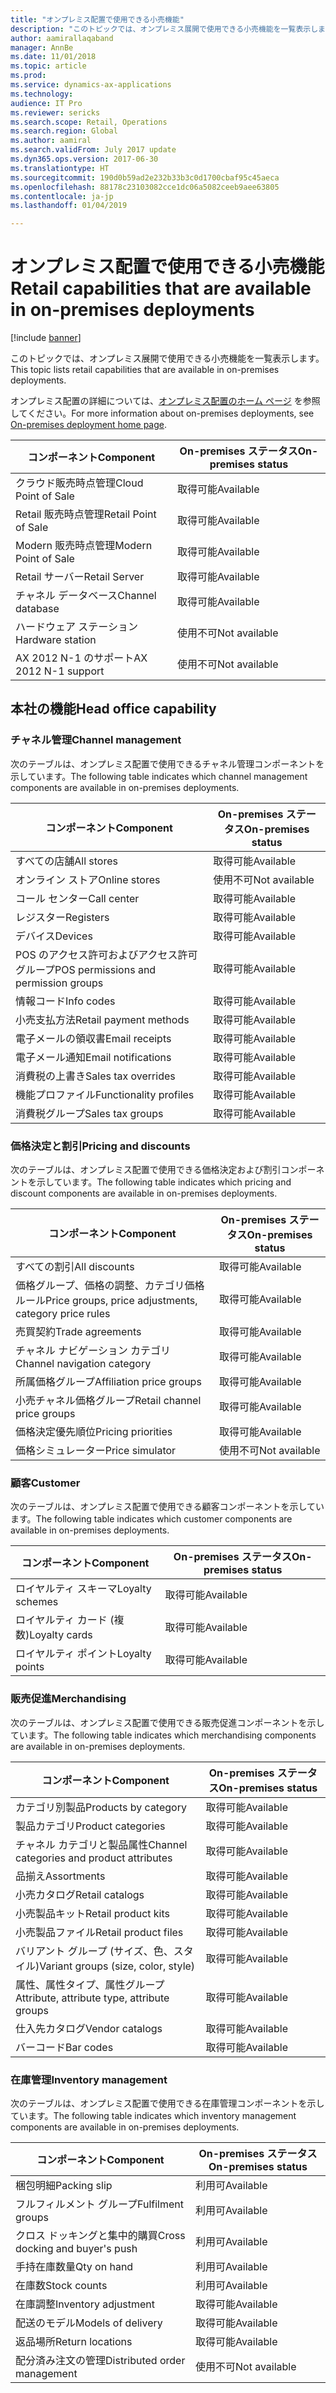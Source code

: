 ```yaml
---
title: "オンプレミス配置で使用できる小売機能"
description: "このトピックでは、オンプレミス展開で使用できる小売機能を一覧表示します。"
author: aamirallaqaband
manager: AnnBe
ms.date: 11/01/2018
ms.topic: article
ms.prod: 
ms.service: dynamics-ax-applications
ms.technology: 
audience: IT Pro
ms.reviewer: sericks
ms.search.scope: Retail, Operations
ms.search.region: Global
ms.author: aamiral
ms.search.validFrom: July 2017 update
ms.dyn365.ops.version: 2017-06-30
ms.translationtype: HT
ms.sourcegitcommit: 190d0b59ad2e232b33b3c0d1700cbaf95c45aeca
ms.openlocfilehash: 88178c23103082cce1dc06a5082ceeb9aee63805
ms.contentlocale: ja-jp
ms.lasthandoff: 01/04/2019

---
```


# <a name="retail-capabilities-that-are-available-in-on-premises-deployments"></a><span data-ttu-id="7abd9-103">オンプレミス配置で使用できる小売機能</span><span class="sxs-lookup"><span data-stu-id="7abd9-103">Retail capabilities that are available in on-premises deployments</span></span>

[!include [banner](../includes/banner.md)]

<span data-ttu-id="7abd9-104">このトピックでは、オンプレミス展開で使用できる小売機能を一覧表示します。</span><span class="sxs-lookup"><span data-stu-id="7abd9-104">This topic lists retail capabilities that are available in on-premises deployments.</span></span>

<span data-ttu-id="7abd9-105">オンプレミス配置の詳細については、[オンプレミス配置のホーム ページ](../dev-itpro/deployment/on-premises-deployment-landing-page.md) を参照してください。</span><span class="sxs-lookup"><span data-stu-id="7abd9-105">For more information about on-premises deployments, see [On-premises deployment home page](../dev-itpro/deployment/on-premises-deployment-landing-page.md).</span></span>

| <span data-ttu-id="7abd9-106">コンポーネント</span><span class="sxs-lookup"><span data-stu-id="7abd9-106">Component</span></span>            | <span data-ttu-id="7abd9-107">On-premises ステータス</span><span class="sxs-lookup"><span data-stu-id="7abd9-107">On-premises status</span></span> |
|----------------------|--------------------|
| <span data-ttu-id="7abd9-108">クラウド販売時点管理</span><span class="sxs-lookup"><span data-stu-id="7abd9-108">Cloud Point of Sale</span></span>  | <span data-ttu-id="7abd9-109">取得可能</span><span class="sxs-lookup"><span data-stu-id="7abd9-109">Available</span></span>          |
| <span data-ttu-id="7abd9-110">Retail 販売時点管理</span><span class="sxs-lookup"><span data-stu-id="7abd9-110">Retail Point of Sale</span></span> | <span data-ttu-id="7abd9-111">取得可能</span><span class="sxs-lookup"><span data-stu-id="7abd9-111">Available</span></span>          |
| <span data-ttu-id="7abd9-112">Modern 販売時点管理</span><span class="sxs-lookup"><span data-stu-id="7abd9-112">Modern Point of Sale</span></span> | <span data-ttu-id="7abd9-113">取得可能</span><span class="sxs-lookup"><span data-stu-id="7abd9-113">Available</span></span>          |
| <span data-ttu-id="7abd9-114">Retail サーバー</span><span class="sxs-lookup"><span data-stu-id="7abd9-114">Retail Server</span></span>        | <span data-ttu-id="7abd9-115">取得可能</span><span class="sxs-lookup"><span data-stu-id="7abd9-115">Available</span></span>          |
| <span data-ttu-id="7abd9-116">チャネル データベース</span><span class="sxs-lookup"><span data-stu-id="7abd9-116">Channel database</span></span>     | <span data-ttu-id="7abd9-117">取得可能</span><span class="sxs-lookup"><span data-stu-id="7abd9-117">Available</span></span>          |
| <span data-ttu-id="7abd9-118">ハードウェア ステーション</span><span class="sxs-lookup"><span data-stu-id="7abd9-118">Hardware station</span></span>     | <span data-ttu-id="7abd9-119">使用不可</span><span class="sxs-lookup"><span data-stu-id="7abd9-119">Not available</span></span>      |
| <span data-ttu-id="7abd9-120">AX 2012 N-1 のサポート</span><span class="sxs-lookup"><span data-stu-id="7abd9-120">AX 2012 N-1 support</span></span>  | <span data-ttu-id="7abd9-121">使用不可</span><span class="sxs-lookup"><span data-stu-id="7abd9-121">Not available</span></span>      |

## <a name="head-office-capability"></a><span data-ttu-id="7abd9-122">本社の機能</span><span class="sxs-lookup"><span data-stu-id="7abd9-122">Head office capability</span></span>

### <a name="channel-management"></a><span data-ttu-id="7abd9-123">チャネル管理</span><span class="sxs-lookup"><span data-stu-id="7abd9-123">Channel management</span></span>

<span data-ttu-id="7abd9-124">次のテーブルは、オンプレミス配置で使用できるチャネル管理コンポーネントを示しています。</span><span class="sxs-lookup"><span data-stu-id="7abd9-124">The following table indicates which channel management components are available in on-premises deployments.</span></span>

| <span data-ttu-id="7abd9-125">コンポーネント</span><span class="sxs-lookup"><span data-stu-id="7abd9-125">Component</span></span>                             | <span data-ttu-id="7abd9-126">On-premises ステータス</span><span class="sxs-lookup"><span data-stu-id="7abd9-126">On-premises status</span></span> |
|---------------------------------------|--------------------|
| <span data-ttu-id="7abd9-127">すべての店舗</span><span class="sxs-lookup"><span data-stu-id="7abd9-127">All stores</span></span>                            | <span data-ttu-id="7abd9-128">取得可能</span><span class="sxs-lookup"><span data-stu-id="7abd9-128">Available</span></span>          |
| <span data-ttu-id="7abd9-129">オンライン ストア</span><span class="sxs-lookup"><span data-stu-id="7abd9-129">Online stores</span></span>                         | <span data-ttu-id="7abd9-130">使用不可</span><span class="sxs-lookup"><span data-stu-id="7abd9-130">Not available</span></span>      |
| <span data-ttu-id="7abd9-131">コール センター</span><span class="sxs-lookup"><span data-stu-id="7abd9-131">Call center</span></span>                           | <span data-ttu-id="7abd9-132">取得可能</span><span class="sxs-lookup"><span data-stu-id="7abd9-132">Available</span></span>          |
| <span data-ttu-id="7abd9-133">レジスター</span><span class="sxs-lookup"><span data-stu-id="7abd9-133">Registers</span></span>                             | <span data-ttu-id="7abd9-134">取得可能</span><span class="sxs-lookup"><span data-stu-id="7abd9-134">Available</span></span>          |
| <span data-ttu-id="7abd9-135">デバイス</span><span class="sxs-lookup"><span data-stu-id="7abd9-135">Devices</span></span>                               | <span data-ttu-id="7abd9-136">取得可能</span><span class="sxs-lookup"><span data-stu-id="7abd9-136">Available</span></span>          |
| <span data-ttu-id="7abd9-137">POS のアクセス許可およびアクセス許可グループ</span><span class="sxs-lookup"><span data-stu-id="7abd9-137">POS permissions and permission groups</span></span> | <span data-ttu-id="7abd9-138">取得可能</span><span class="sxs-lookup"><span data-stu-id="7abd9-138">Available</span></span>          |
| <span data-ttu-id="7abd9-139">情報コード</span><span class="sxs-lookup"><span data-stu-id="7abd9-139">Info codes</span></span>                            | <span data-ttu-id="7abd9-140">取得可能</span><span class="sxs-lookup"><span data-stu-id="7abd9-140">Available</span></span>          |
| <span data-ttu-id="7abd9-141">小売支払方法</span><span class="sxs-lookup"><span data-stu-id="7abd9-141">Retail payment methods</span></span>                | <span data-ttu-id="7abd9-142">取得可能</span><span class="sxs-lookup"><span data-stu-id="7abd9-142">Available</span></span>          |
| <span data-ttu-id="7abd9-143">電子メールの領収書</span><span class="sxs-lookup"><span data-stu-id="7abd9-143">Email receipts</span></span>                        | <span data-ttu-id="7abd9-144">取得可能</span><span class="sxs-lookup"><span data-stu-id="7abd9-144">Available</span></span>          |
| <span data-ttu-id="7abd9-145">電子メール通知</span><span class="sxs-lookup"><span data-stu-id="7abd9-145">Email notifications</span></span>                   | <span data-ttu-id="7abd9-146">取得可能</span><span class="sxs-lookup"><span data-stu-id="7abd9-146">Available</span></span>          |
| <span data-ttu-id="7abd9-147">消費税の上書き</span><span class="sxs-lookup"><span data-stu-id="7abd9-147">Sales tax overrides</span></span>                   | <span data-ttu-id="7abd9-148">取得可能</span><span class="sxs-lookup"><span data-stu-id="7abd9-148">Available</span></span>          |
| <span data-ttu-id="7abd9-149">機能プロファイル</span><span class="sxs-lookup"><span data-stu-id="7abd9-149">Functionality profiles</span></span>                | <span data-ttu-id="7abd9-150">取得可能</span><span class="sxs-lookup"><span data-stu-id="7abd9-150">Available</span></span>          |
| <span data-ttu-id="7abd9-151">消費税グループ</span><span class="sxs-lookup"><span data-stu-id="7abd9-151">Sales tax groups</span></span>                      | <span data-ttu-id="7abd9-152">取得可能</span><span class="sxs-lookup"><span data-stu-id="7abd9-152">Available</span></span>          |

### <a name="pricing-and-discounts"></a><span data-ttu-id="7abd9-153">価格決定と割引</span><span class="sxs-lookup"><span data-stu-id="7abd9-153">Pricing and discounts</span></span>

<span data-ttu-id="7abd9-154">次のテーブルは、オンプレミス配置で使用できる価格決定および割引コンポーネントを示しています。</span><span class="sxs-lookup"><span data-stu-id="7abd9-154">The following table indicates which pricing and discount components are available in on-premises deployments.</span></span>

| <span data-ttu-id="7abd9-155">コンポーネント</span><span class="sxs-lookup"><span data-stu-id="7abd9-155">Component</span></span>                                             | <span data-ttu-id="7abd9-156">On-premises ステータス</span><span class="sxs-lookup"><span data-stu-id="7abd9-156">On-premises status</span></span> |
|-------------------------------------------------------|--------------------|
| <span data-ttu-id="7abd9-157">すべての割引</span><span class="sxs-lookup"><span data-stu-id="7abd9-157">All discounts</span></span>                                         | <span data-ttu-id="7abd9-158">取得可能</span><span class="sxs-lookup"><span data-stu-id="7abd9-158">Available</span></span>          |
| <span data-ttu-id="7abd9-159">価格グループ、価格の調整、カテゴリ価格ルール</span><span class="sxs-lookup"><span data-stu-id="7abd9-159">Price groups, price adjustments, category price rules</span></span> | <span data-ttu-id="7abd9-160">取得可能</span><span class="sxs-lookup"><span data-stu-id="7abd9-160">Available</span></span>          |
| <span data-ttu-id="7abd9-161">売買契約</span><span class="sxs-lookup"><span data-stu-id="7abd9-161">Trade agreements</span></span>                                      | <span data-ttu-id="7abd9-162">取得可能</span><span class="sxs-lookup"><span data-stu-id="7abd9-162">Available</span></span>          |
| <span data-ttu-id="7abd9-163">チャネル ナビゲーション カテゴリ</span><span class="sxs-lookup"><span data-stu-id="7abd9-163">Channel navigation category</span></span>                           | <span data-ttu-id="7abd9-164">取得可能</span><span class="sxs-lookup"><span data-stu-id="7abd9-164">Available</span></span>          |
| <span data-ttu-id="7abd9-165">所属価格グループ</span><span class="sxs-lookup"><span data-stu-id="7abd9-165">Affiliation price groups</span></span>                              | <span data-ttu-id="7abd9-166">取得可能</span><span class="sxs-lookup"><span data-stu-id="7abd9-166">Available</span></span>          |
| <span data-ttu-id="7abd9-167">小売チャネル価格グループ</span><span class="sxs-lookup"><span data-stu-id="7abd9-167">Retail channel price groups</span></span>                           | <span data-ttu-id="7abd9-168">取得可能</span><span class="sxs-lookup"><span data-stu-id="7abd9-168">Available</span></span>          |
| <span data-ttu-id="7abd9-169">価格決定優先順位</span><span class="sxs-lookup"><span data-stu-id="7abd9-169">Pricing priorities</span></span>                                    | <span data-ttu-id="7abd9-170">取得可能</span><span class="sxs-lookup"><span data-stu-id="7abd9-170">Available</span></span>          |
| <span data-ttu-id="7abd9-171">価格シミュレーター</span><span class="sxs-lookup"><span data-stu-id="7abd9-171">Price simulator</span></span>                                       | <span data-ttu-id="7abd9-172">使用不可</span><span class="sxs-lookup"><span data-stu-id="7abd9-172">Not available</span></span>      |

### <a name="customer"></a><span data-ttu-id="7abd9-173">顧客</span><span class="sxs-lookup"><span data-stu-id="7abd9-173">Customer</span></span>

<span data-ttu-id="7abd9-174">次のテーブルは、オンプレミス配置で使用できる顧客コンポーネントを示しています。</span><span class="sxs-lookup"><span data-stu-id="7abd9-174">The following table indicates which customer components are available in on-premises deployments.</span></span>

| <span data-ttu-id="7abd9-175">コンポーネント</span><span class="sxs-lookup"><span data-stu-id="7abd9-175">Component</span></span>       | <span data-ttu-id="7abd9-176">On-premises ステータス</span><span class="sxs-lookup"><span data-stu-id="7abd9-176">On-premises status</span></span> |
|-----------------|--------------------|
| <span data-ttu-id="7abd9-177">ロイヤルティ スキーマ</span><span class="sxs-lookup"><span data-stu-id="7abd9-177">Loyalty schemes</span></span> | <span data-ttu-id="7abd9-178">取得可能</span><span class="sxs-lookup"><span data-stu-id="7abd9-178">Available</span></span>          |
| <span data-ttu-id="7abd9-179">ロイヤルティ カード (複数)</span><span class="sxs-lookup"><span data-stu-id="7abd9-179">Loyalty cards</span></span>   | <span data-ttu-id="7abd9-180">取得可能</span><span class="sxs-lookup"><span data-stu-id="7abd9-180">Available</span></span>          |
| <span data-ttu-id="7abd9-181">ロイヤルティ ポイント</span><span class="sxs-lookup"><span data-stu-id="7abd9-181">Loyalty points</span></span>  | <span data-ttu-id="7abd9-182">取得可能</span><span class="sxs-lookup"><span data-stu-id="7abd9-182">Available</span></span>          |

### <a name="merchandising"></a><span data-ttu-id="7abd9-183">販売促進</span><span class="sxs-lookup"><span data-stu-id="7abd9-183">Merchandising</span></span>

<span data-ttu-id="7abd9-184">次のテーブルは、オンプレミス配置で使用できる販売促進コンポーネントを示しています。</span><span class="sxs-lookup"><span data-stu-id="7abd9-184">The following table indicates which merchandising components are available in on-premises deployments.</span></span>

| <span data-ttu-id="7abd9-185">コンポーネント</span><span class="sxs-lookup"><span data-stu-id="7abd9-185">Component</span></span>                                   | <span data-ttu-id="7abd9-186">On-premises ステータス</span><span class="sxs-lookup"><span data-stu-id="7abd9-186">On-premises status</span></span> |
|---------------------------------------------|--------------------|
| <span data-ttu-id="7abd9-187">カテゴリ別製品</span><span class="sxs-lookup"><span data-stu-id="7abd9-187">Products by category</span></span>                        | <span data-ttu-id="7abd9-188">取得可能</span><span class="sxs-lookup"><span data-stu-id="7abd9-188">Available</span></span>          |
| <span data-ttu-id="7abd9-189">製品カテゴリ</span><span class="sxs-lookup"><span data-stu-id="7abd9-189">Product categories</span></span>                          | <span data-ttu-id="7abd9-190">取得可能</span><span class="sxs-lookup"><span data-stu-id="7abd9-190">Available</span></span>          |
| <span data-ttu-id="7abd9-191">チャネル カテゴリと製品属性</span><span class="sxs-lookup"><span data-stu-id="7abd9-191">Channel categories and product attributes</span></span>   | <span data-ttu-id="7abd9-192">取得可能</span><span class="sxs-lookup"><span data-stu-id="7abd9-192">Available</span></span>          |
| <span data-ttu-id="7abd9-193">品揃え</span><span class="sxs-lookup"><span data-stu-id="7abd9-193">Assortments</span></span>                                 | <span data-ttu-id="7abd9-194">取得可能</span><span class="sxs-lookup"><span data-stu-id="7abd9-194">Available</span></span>          |
| <span data-ttu-id="7abd9-195">小売カタログ</span><span class="sxs-lookup"><span data-stu-id="7abd9-195">Retail catalogs</span></span>                             | <span data-ttu-id="7abd9-196">取得可能</span><span class="sxs-lookup"><span data-stu-id="7abd9-196">Available</span></span>          |
| <span data-ttu-id="7abd9-197">小売製品キット</span><span class="sxs-lookup"><span data-stu-id="7abd9-197">Retail product kits</span></span>                         | <span data-ttu-id="7abd9-198">取得可能</span><span class="sxs-lookup"><span data-stu-id="7abd9-198">Available</span></span>          |
| <span data-ttu-id="7abd9-199">小売製品ファイル</span><span class="sxs-lookup"><span data-stu-id="7abd9-199">Retail product files</span></span>                        | <span data-ttu-id="7abd9-200">取得可能</span><span class="sxs-lookup"><span data-stu-id="7abd9-200">Available</span></span>          |
| <span data-ttu-id="7abd9-201">バリアント グループ (サイズ、色、スタイル)</span><span class="sxs-lookup"><span data-stu-id="7abd9-201">Variant groups (size, color, style)</span></span>         | <span data-ttu-id="7abd9-202">取得可能</span><span class="sxs-lookup"><span data-stu-id="7abd9-202">Available</span></span>          |
| <span data-ttu-id="7abd9-203">属性、属性タイプ、属性グループ</span><span class="sxs-lookup"><span data-stu-id="7abd9-203">Attribute, attribute type, attribute groups</span></span> | <span data-ttu-id="7abd9-204">取得可能</span><span class="sxs-lookup"><span data-stu-id="7abd9-204">Available</span></span>          |
| <span data-ttu-id="7abd9-205">仕入先カタログ</span><span class="sxs-lookup"><span data-stu-id="7abd9-205">Vendor catalogs</span></span>                             | <span data-ttu-id="7abd9-206">取得可能</span><span class="sxs-lookup"><span data-stu-id="7abd9-206">Available</span></span>          |
| <span data-ttu-id="7abd9-207">バーコード</span><span class="sxs-lookup"><span data-stu-id="7abd9-207">Bar codes</span></span>                                   | <span data-ttu-id="7abd9-208">取得可能</span><span class="sxs-lookup"><span data-stu-id="7abd9-208">Available</span></span>          |

### <a name="inventory-management"></a><span data-ttu-id="7abd9-209">在庫管理</span><span class="sxs-lookup"><span data-stu-id="7abd9-209">Inventory management</span></span>

<span data-ttu-id="7abd9-210">次のテーブルは、オンプレミス配置で使用できる在庫管理コンポーネントを示しています。</span><span class="sxs-lookup"><span data-stu-id="7abd9-210">The following table indicates which inventory management components are available in on-premises deployments.</span></span>

| <span data-ttu-id="7abd9-211">コンポーネント</span><span class="sxs-lookup"><span data-stu-id="7abd9-211">Component</span></span>                      | <span data-ttu-id="7abd9-212">On-premises ステータス</span><span class="sxs-lookup"><span data-stu-id="7abd9-212">On-premises status</span></span> |
|--------------------------------|--------------------|
| <span data-ttu-id="7abd9-213">梱包明細</span><span class="sxs-lookup"><span data-stu-id="7abd9-213">Packing slip</span></span>                   | <span data-ttu-id="7abd9-214">利用可</span><span class="sxs-lookup"><span data-stu-id="7abd9-214">Available</span></span>          |
| <span data-ttu-id="7abd9-215">フルフィルメント グループ</span><span class="sxs-lookup"><span data-stu-id="7abd9-215">Fulfilment groups</span></span>              | <span data-ttu-id="7abd9-216">利用可</span><span class="sxs-lookup"><span data-stu-id="7abd9-216">Available</span></span>          |
| <span data-ttu-id="7abd9-217">クロス ドッキングと集中的購買</span><span class="sxs-lookup"><span data-stu-id="7abd9-217">Cross docking and buyer's push</span></span> | <span data-ttu-id="7abd9-218">利用可</span><span class="sxs-lookup"><span data-stu-id="7abd9-218">Available</span></span>          |
| <span data-ttu-id="7abd9-219">手持在庫数量</span><span class="sxs-lookup"><span data-stu-id="7abd9-219">Qty on hand</span></span>                    | <span data-ttu-id="7abd9-220">利用可</span><span class="sxs-lookup"><span data-stu-id="7abd9-220">Available</span></span>          |
| <span data-ttu-id="7abd9-221">在庫数</span><span class="sxs-lookup"><span data-stu-id="7abd9-221">Stock counts</span></span>                   | <span data-ttu-id="7abd9-222">利用可</span><span class="sxs-lookup"><span data-stu-id="7abd9-222">Available</span></span>          |
| <span data-ttu-id="7abd9-223">在庫調整</span><span class="sxs-lookup"><span data-stu-id="7abd9-223">Inventory adjustment</span></span>           | <span data-ttu-id="7abd9-224">取得可能</span><span class="sxs-lookup"><span data-stu-id="7abd9-224">Available</span></span>          |
| <span data-ttu-id="7abd9-225">配送のモデル</span><span class="sxs-lookup"><span data-stu-id="7abd9-225">Models of delivery</span></span>             | <span data-ttu-id="7abd9-226">取得可能</span><span class="sxs-lookup"><span data-stu-id="7abd9-226">Available</span></span>          |
| <span data-ttu-id="7abd9-227">返品場所</span><span class="sxs-lookup"><span data-stu-id="7abd9-227">Return locations</span></span>               | <span data-ttu-id="7abd9-228">取得可能</span><span class="sxs-lookup"><span data-stu-id="7abd9-228">Available</span></span>          |
| <span data-ttu-id="7abd9-229">配分済み注文の管理</span><span class="sxs-lookup"><span data-stu-id="7abd9-229">Distributed order management</span></span>   | <span data-ttu-id="7abd9-230">使用不可</span><span class="sxs-lookup"><span data-stu-id="7abd9-230">Not available</span></span>      |

